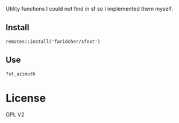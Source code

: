 Utility functions I could not find in sf so I implemented them myself. 

## Install
```
remotes::install('faridcher/sfext')
```

## Use
```r
?st_azimuth
```

# License
GPL V2
